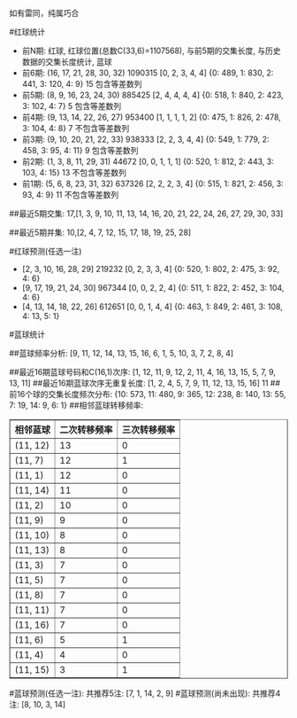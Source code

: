 <!-- 
.. title: 双色球2015151期(2015-12-24)数据分析报告
.. slug: slott-2015151-2015-12-24-report
.. date: 2015-12-25 08:00:00 UTC+08:00
.. tags: Lottery
.. link: 
.. description: 
.. type: text
-->

如有雷同，纯属巧合

<!-- TEASER_END-->

#红球统计

- 前N期: 红球, 红球位置(总数C(33,6)=1107568), 与前5期的交集长度, 与历史数据的交集长度统计, 蓝球
- 前6期: (16, 17, 21, 28, 30, 32) 1090315 [0, 2, 3, 4, 4] {0: 489, 1: 830, 2: 441, 3: 120, 4: 9} 15 包含等差数列
- 前5期: (8, 9, 16, 23, 24, 30) 885425 [2, 4, 4, 4, 4] {0: 518, 1: 840, 2: 423, 3: 102, 4: 7} 5 包含等差数列
- 前4期: (9, 13, 14, 22, 26, 27) 953400 [1, 1, 1, 1, 2] {0: 475, 1: 826, 2: 478, 3: 104, 4: 8} 7 不包含等差数列
- 前3期: (9, 10, 20, 21, 22, 33) 938333 [2, 2, 3, 4, 4] {0: 549, 1: 779, 2: 458, 3: 95, 4: 11} 9 包含等差数列
- 前2期: (1, 3, 8, 11, 29, 31) 44672 [0, 0, 1, 1, 1] {0: 520, 1: 812, 2: 443, 3: 103, 4: 15} 13 不包含等差数列
- 前1期: (5, 6, 8, 23, 31, 32) 637326 [2, 2, 2, 3, 4] {0: 515, 1: 821, 2: 456, 3: 93, 4: 9} 11 不包含等差数列

##最近5期交集:
17,[1, 3, 9, 10, 11, 13, 14, 16, 20, 21, 22, 24, 26, 27, 29, 30, 33]

##最近5期并集:
10,[2, 4, 7, 12, 15, 17, 18, 19, 25, 28]

#红球预测(任选一注)

- [2, 3, 10, 16, 28, 29] 219232 [0, 2, 3, 3, 4] {0: 520, 1: 802, 2: 475, 3: 92, 4: 6}
- [9, 17, 19, 21, 24, 30] 967344 [0, 0, 2, 2, 4] {0: 511, 1: 822, 2: 452, 3: 104, 4: 6}
- [4, 13, 14, 18, 22, 26] 612651 [0, 0, 1, 4, 4] {0: 463, 1: 849, 2: 461, 3: 108, 4: 13, 5: 1}

#蓝球统计

##蓝球频率分析:
[9, 11, 12, 14, 13, 15, 16, 6, 1, 5, 10, 3, 7, 2, 8, 4]

##最近16期蓝球号码和C(16,1)次序:
 [1, 12, 11, 9, 12, 2, 11, 4, 16, 13, 15, 5, 7, 9, 13, 11]
##最近16期蓝球次序无重复长度:
 [1, 2, 4, 5, 7, 9, 11, 12, 13, 15, 16] 11
##前16个球的交集长度频次分布:
{10: 573, 11: 480, 9: 365, 12: 238, 8: 140, 13: 55, 7: 19, 14: 9, 6: 1}
##相邻蓝球转移频率:
 <table border="1" class="table table-striped dataframe">
  <thead>
    <tr style="text-align: right;">
      <th>相邻蓝球</th>
      <th>二次转移频率</th>
      <th>三次转移频率</th>
    </tr>
  </thead>
  <tbody>
    <tr>
      <td>(11, 12)</td>
      <td>13</td>
      <td>0</td>
    </tr>
    <tr>
      <td>(11, 7)</td>
      <td>12</td>
      <td>1</td>
    </tr>
    <tr>
      <td>(11, 1)</td>
      <td>12</td>
      <td>0</td>
    </tr>
    <tr>
      <td>(11, 14)</td>
      <td>11</td>
      <td>0</td>
    </tr>
    <tr>
      <td>(11, 2)</td>
      <td>10</td>
      <td>0</td>
    </tr>
    <tr>
      <td>(11, 9)</td>
      <td>9</td>
      <td>0</td>
    </tr>
    <tr>
      <td>(11, 10)</td>
      <td>8</td>
      <td>0</td>
    </tr>
    <tr>
      <td>(11, 13)</td>
      <td>8</td>
      <td>0</td>
    </tr>
    <tr>
      <td>(11, 3)</td>
      <td>7</td>
      <td>0</td>
    </tr>
    <tr>
      <td>(11, 5)</td>
      <td>7</td>
      <td>0</td>
    </tr>
    <tr>
      <td>(11, 8)</td>
      <td>7</td>
      <td>0</td>
    </tr>
    <tr>
      <td>(11, 11)</td>
      <td>7</td>
      <td>0</td>
    </tr>
    <tr>
      <td>(11, 16)</td>
      <td>7</td>
      <td>0</td>
    </tr>
    <tr>
      <td>(11, 6)</td>
      <td>5</td>
      <td>1</td>
    </tr>
    <tr>
      <td>(11, 4)</td>
      <td>4</td>
      <td>0</td>
    </tr>
    <tr>
      <td>(11, 15)</td>
      <td>3</td>
      <td>1</td>
    </tr>
  </tbody>
</table>
#蓝球预测(任选一注):
共推荐5注: [7, 1, 14, 2, 9]
#蓝球预测(尚未出现):
共推荐4注: [8, 10, 3, 14]

